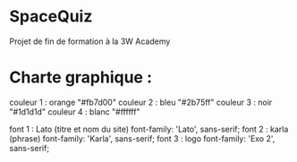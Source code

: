 # SpaceQuiz

Projet de fin de formation à la 3W Academy

# Charte graphique :

couleur 1 : orange "#fb7d00"
couleur 2 : bleu "#2b75ff"
couleur 3 : noir "#1d1d1d"
couleur 4 : blanc "#ffffff"

font 1 : Lato (titre et nom du site) font-family: 'Lato', sans-serif;
font 2 : karla (phrase) font-family: 'Karla', sans-serif;
font 3 : logo font-family: 'Exo 2', sans-serif;
